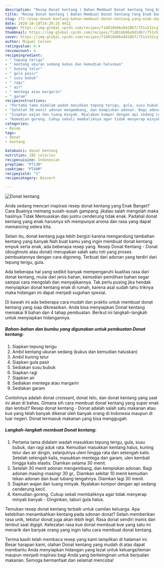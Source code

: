 ```yaml
---
description: "Resep Donat kentang | Bahan Membuat Donat kentang Yang Enak Dan Mudah"
title: "Resep Donat kentang | Bahan Membuat Donat kentang Yang Enak Dan Mudah"
slug: 372-resep-donat-kentang-bahan-membuat-donat-kentang-yang-enak-dan-mudah
date: 2020-10-18T14:29:25.441Z
image: https://img-global.cpcdn.com/recipes/f1d016b06a9d10b7/751x532cq70/donat-kentang-foto-resep-utama.jpg
thumbnail: https://img-global.cpcdn.com/recipes/f1d016b06a9d10b7/751x532cq70/donat-kentang-foto-resep-utama.jpg
cover: https://img-global.cpcdn.com/recipes/f1d016b06a9d10b7/751x532cq70/donat-kentang-foto-resep-utama.jpg
author: Miguel Carson
ratingvalue: 4.4
reviewcount: 4
recipeingredient:
- " tepung terigu"
- " kentang ukuran sedang kukus dan kemudian haluskan"
- " kuning telur"
- " gula pasir"
- " susu bubuk"
- " ragi"
- " air"
- " mentega atau margarin"
- " garam"
recipeinstructions:
- "Pertama tama didalam wadah masukkan tepung terigu, gula, susu bubuk, dan ragi aduk rata. Kemudian masukkan kentang halus, kuning telur dan air dingin, selanjutnya uleni hingga rata dan setengah kalis. Setelah setengah kalis, masukkan mentega dan garam, ulen kembali hingga kalis elastis. Diamkan selama 30 menit."
- "Setelah 30 menit adonan mengembang, dan kempiskan adonan. Bagi adonan masing-masingr 30 gr,. Diamkan sekitar 10 menit kemudian tekan adonan dan buat lubang tengahnya. Diamkan lagi 30 menit."
- "Siapkan wajan dan tuang minyak. Nyalakan kompor dengan api sedang cenderung kecil."
- "Kemudian goreng. Cukup sekali membaliknya agar tidak menyerap minyak banyak Dinginkan, taburi gula halus."
categories:
- Resep
tags:
- donat
- kentang

katakunci: donat kentang 
nutrition: 285 calories
recipecuisine: Indonesian
preptime: "PT13M"
cooktime: "PT40M"
recipeyield: "3"
recipecategory: Dessert

---
```



![Donat kentang](https://img-global.cpcdn.com/recipes/f1d016b06a9d10b7/751x532cq70/donat-kentang-foto-resep-utama.jpg)

Anda sedang mencari inspirasi resep donat kentang yang Enak Banget? Cara Buatnya memang susah-susah gampang. jikalau salah mengolah maka hasilnya Tidak Memuaskan dan justru cenderung tidak enak. Padahal donat kentang yang enak harusnya sih mempunyai aroma dan rasa yang dapat memancing selera kita.

Selain itu, donat kentang juga lebih bergizi karena mengandung tambahan kentang yang banyak Nah buat kamu yang ingin membuat donat kentang empuk serta enak, ada beberapa resep yang. Resep Donat Kentang - Donat (doughnuts atau donat) merupakan salah satu roti yang proses pembuatannya dengan cara digoreng. Terbuat dari adonan yang terdiri dari tepung terigu, gula.

Ada beberapa hal yang sedikit banyak mempengaruhi kualitas rasa dari donat kentang, mulai dari jenis bahan, kemudian pemilihan bahan segar sampai cara mengolah dan menyajikannya. Tak perlu pusing jika hendak menyiapkan donat kentang enak di rumah, karena asal sudah tahu triknya maka hidangan ini dapat menjadi suguhan spesial.


Di bawah ini ada beberapa cara mudah dan praktis untuk membuat donat kentang yang siap dikreasikan. Anda bisa menyiapkan Donat kentang memakai 9 bahan dan 4 tahap pembuatan. Berikut ini langkah-langkah untuk menyiapkan hidangannya.

<!--inarticleads1-->

##### Bahan-bahan dan bumbu yang digunakan untuk pembuatan Donat kentang:

1. Siapkan  tepung terigu
1. Ambil  kentang ukuran sedang (kukus dan kemudian haluskan)
1. Ambil  kuning telur
1. Siapkan  gula pasir
1. Sediakan  susu bubuk
1. Siapkan  ragi
1. Siapkan  air
1. Sediakan  mentega atau margarin
1. Sediakan  garam


Contohnya adalah donat croissant, donat telo, dan donat kentang yang saat ini akan di bahas. Gimana sih cara membuat donat kentang yang super enak dan lembut? Resep donat kentang - Donat adalah salah satu makanan atau kue yang telah banyak dikenal oleh banyak orang di Indonesia maupun di luar negeri. Donat termasuk makanan yang bisa menggugah. 

<!--inarticleads2-->

##### Langkah-langkah membuat Donat kentang:

1. Pertama tama didalam wadah masukkan tepung terigu, gula, susu bubuk, dan ragi aduk rata. Kemudian masukkan kentang halus, kuning telur dan air dingin, selanjutnya uleni hingga rata dan setengah kalis. Setelah setengah kalis, masukkan mentega dan garam, ulen kembali hingga kalis elastis. Diamkan selama 30 menit.
1. Setelah 30 menit adonan mengembang, dan kempiskan adonan. Bagi adonan masing-masingr 30 gr,. Diamkan sekitar 10 menit kemudian tekan adonan dan buat lubang tengahnya. Diamkan lagi 30 menit.
1. Siapkan wajan dan tuang minyak. Nyalakan kompor dengan api sedang cenderung kecil.
1. Kemudian goreng. Cukup sekali membaliknya agar tidak menyerap minyak banyak - Dinginkan, taburi gula halus.


Temukan resep donat kentang terbaik untuk camilan keluarga. Apa kelebihan menambahkan kentang pada adonan donat? Selain memberikan rasa unik, tekstur donat juga akan lebih legit. Rasa donat sendiri manis dan lembut saat digigit. Kelezatan rasa kue donat membuat kue yang satu ini menarik dan banyak orang yang ingin tahu cara membuat donat kentang. 

Terima kasih telah membaca resep yang kami tampilkan di halaman ini. Besar harapan kami, olahan Donat kentang yang mudah di atas dapat membantu Anda menyiapkan hidangan yang lezat untuk keluarga/teman maupun menjadi inspirasi bagi Anda yang berkeinginan untuk berjualan makanan. Semoga bermanfaat dan selamat mencoba!
